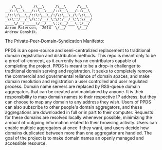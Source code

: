        /\__\     /\__\     /\__\     /\__\
    __/::\__\___/::\__\___/::\__\___/::\__\
    _/::\:\__\_/::\:\__\_/:/\:\__\_/\:\:\__\
    _\/\::/__/_\/\::/__/_\:\/:/__/_\:\:\/__/
    ____\/__/_____\/__/___\::/__/___\::/__/
    Aaron Paterson,  2014  \/__/     \/__/
    Andrew Donshik.

The Private-Peer-Domain-Syndication Manifesto:

PPDS is an open-source and semi-centralized replacement to traditional domain registration and distribution methods. This repo is meant only to be a proof-of-concept, as it currently has no contributors capable of completing the project. PPDS is meant to be a drop-in challenger to traditional domain serving and registration. It seeks to completely remove the commercial and governmental reliance of domain spaces, and make domain resolution and registration a user controlled and user regulated process. Domain name servers are replaced by RSS-queue domain aggregators that can be created and maintained by anyone. It is their responsibility to map domain names to their respective IP address, but they can choose to map any domain to any address they wish. Users of PPDS can also subscribe to other people's domain aggregators, and these aggregations are downloaded in full or in part to their computer. Requests for these domains are resolved locally whenever possible, minimizing the amount of outgoing information related to their browsing activity. Users can enable multiple aggregators at once if they want, and users decide how domains duplicated between more than one aggregator are handled. The goal of the project is to make domain names an openly managed and accessible resource.
